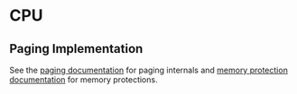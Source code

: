 # CPU

## Paging Implementation

See the [paging documentation](https://github.com/OpenDevicePartnership/patina-paging/blob/main/docs/paging.md) for paging
internals and [memory protection documentation](./memory_management.md#memory-protections) for memory protections.
